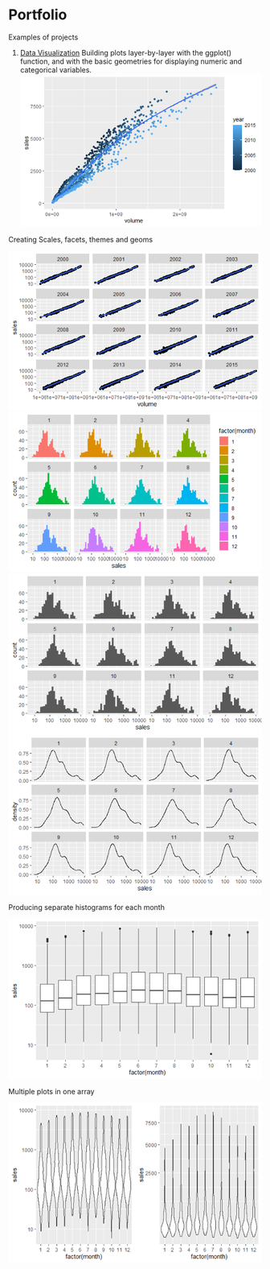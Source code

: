 # Portfolio

Examples of projects

1. [Data Visualization](https://github.com/la6if9/Data-Visual) 
Building plots layer-by-layer with the ggplot() function, and with the basic geometries for displaying numeric and categorical variables.
![](https://github.com/la6if9/Data-Visual/blob/main/Rplot01.png?raw=true)


Creating Scales, facets, themes and geoms


![](https://github.com/la6if9/Data-Visual/blob/main/Rplot03.png)
![](https://github.com/la6if9/Data-Visual/blob/main/Rplot04.png)
![](https://github.com/la6if9/Data-Visual/blob/main/Rplot05.png)
![](https://github.com/la6if9/Data-Visual/blob/main/Rplot06.png)


Producing separate histograms for each month


![](https://github.com/la6if9/Data-Visual/blob/main/Rplot07.png)


Multiple plots in one array


![](https://github.com/la6if9/Data-Visual/blob/main/Rplot08.png)
